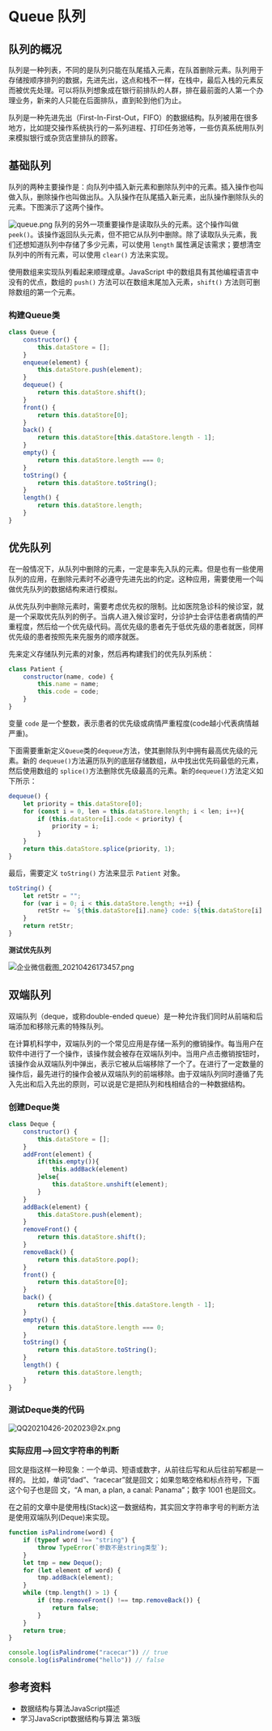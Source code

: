 # Queue 队列

## 队列的概况

队列是一种列表，不同的是队列只能在队尾插入元素，在队首删除元素。队列用于存储按顺序排列的数据，先进先出，这点和栈不一样，在栈中，最后入栈的元素反而被优先处理。可以将队列想象成在银行前排队的人群，排在最前面的人第一个办理业务，新来的人只能在后面排队，直到轮到他们为止。

队列是一种先进先出（First-In-First-Out，FIFO）的数据结构。队列被用在很多地方，比如提交操作系统执行的一系列进程、打印任务池等，一些仿真系统用队列来模拟银行或杂货店里排队的顾客。

## 基础队列

队列的两种主要操作是：向队列中插入新元素和删除队列中的元素。插入操作也叫做入队，删除操作也叫做出队。入队操作在队尾插入新元素，出队操作删除队头的元素。下图演示了这两个操作。

![queue.png](https://p9-juejin.byteimg.com/tos-cn-i-k3u1fbpfcp/faf0c46989b7414b84d9bd8f5dc704a0~tplv-k3u1fbpfcp-watermark.image)
队列的另外一项重要操作是读取队头的元素。这个操作叫做 `peek()`。该操作返回队头元素，但不把它从队列中删除。除了读取队头元素，我们还想知道队列中存储了多少元素，可以使用 `length` 属性满足该需求；要想清空队列中的所有元素，可以使用 `clear()` 方法来实现。

使用数组来实现队列看起来顺理成章。JavaScript 中的数组具有其他编程语言中没有的优点，数组的 `push()` 方法可以在数组末尾加入元素，`shift()` 方法则可删除数组的第一个元素。

### 构建Queue类

```js
class Queue {
    constructor() {
        this.dataStore = [];
    }
    enqueue(element) {
        this.dataStore.push(element);
    }
    dequeue() {
        return this.dataStore.shift();
    }
    front() {
        return this.dataStore[0];
    }
    back() {
        return this.dataStore[this.dataStore.length - 1];
    }
    empty() {
        return this.dataStore.length === 0;
    }
    toString() {
        return this.dataStore.toString();
    }
    length() {
        return this.dataStore.length;
    }
}
```

## 优先队列

在一般情况下，从队列中删除的元素，一定是率先入队的元素。但是也有一些使用队列的应用，在删除元素时不必遵守先进先出的约定。这种应用，需要使用一个叫做优先队列的数据结构来进行模拟。

从优先队列中删除元素时，需要考虑优先权的限制。比如医院急诊科的候诊室，就是一个采取优先队列的例子。当病人进入候诊室时，分诊护士会评估患者病情的严重程度，然后给一个优先级代码。高优先级的患者先于低优先级的患者就医，同样优先级的患者按照先来先服务的顺序就医。

先来定义存储队列元素的对象，然后再构建我们的优先队列系统：

```js
class Patient {
    constructor(name, code) {
        this.name = name;
        this.code = code;
    }
}
```

变量 `code` 是一个整数，表示患者的优先级或病情严重程度(code越小代表病情越严重)。

下面需要重新定义`Queue`类的`dequeue`方法，使其删除队列中拥有最高优先级的元素。新的 `dequeue()`方法遍历队列的底层存储数组，从中找出优先码最低的元素，然后使用数组的 `splice()`方法删除优先级最高的元素。新的`dequeue()`方法定义如下所示：

```js
dequeue() {
    let priority = this.dataStore[0];
    for (const i = 0, len = this.dataStore.length; i < len; i++){
        if (this.dataStore[i].code < priority) {
            priority = i;
        }
    }
    return this.dataStore.splice(priority, 1);
}
```

最后，需要定义 `toString()` 方法来显示 `Patient` 对象。

```js
toString() {
    let retStr = "";
    for (var i = 0; i < this.dataStore.length; ++i) {
        retStr += `${this.dataStore[i].name} code: ${this.dataStore[i].code}\n`;
    }
    return retStr;
}
```

**测试优先队列**

![企业微信截图_20210426173457.png](https://p3-juejin.byteimg.com/tos-cn-i-k3u1fbpfcp/3007a4b2142d414d89332732fb170bd9~tplv-k3u1fbpfcp-watermark.image)

## 双端队列

双端队列（deque，或称double-ended queue）是一种允许我们同时从前端和后端添加和移除元素的特殊队列。

在计算机科学中，双端队列的一个常见应用是存储一系列的撤销操作。每当用户在软件中进行了一个操作，该操作就会被存在双端队列中。当用户点击撤销按钮时，该操作会从双端队列中弹出，表示它被从后端移除了一个了。在进行了一定数量的操作后，最先进行的操作会被从双端队列的前端移除。由于双端队列同时遵循了先入先出和后入先出的原则，可以说是它是把队列和栈相结合的一种数据结构。

### 创建Deque类

```js
class Deque {
    constructor() {
        this.dataStore = [];
    }
    addFront(element) {
        if(this.empty()){
            this.addBack(element)
        }else{
            this.dataStore.unshift(element);
        }
    }
    addBack(element) {
        this.dataStore.push(element);
    }
    removeFront() {
        return this.dataStore.shift();
    }
    removeBack() {
        return this.dataStore.pop();
    }
    front() {
        return this.dataStore[0];
    }
    back() {
        return this.dataStore[this.dataStore.length - 1];
    }
    empty() {
        return this.dataStore.length === 0;
    }
    toString() {
        return this.dataStore.toString();
    }
    length() {
        return this.dataStore.length;
    }
}
```

### 测试Deque类的代码

![QQ20210426-202023@2x.png](https://p3-juejin.byteimg.com/tos-cn-i-k3u1fbpfcp/73bc49b87d3648138d5f8114362fad9b~tplv-k3u1fbpfcp-watermark.image)

### 实际应用-->回文字符串的判断

回文是指这样一种现象：一个单词、短语或数字，从前往后写和从后往前写都是一样的。 比如，单词“dad”、“racecar”就是回文；如果忽略空格和标点符号，下面这个句子也是回 文，“A man, a plan, a canal: Panama”；数字 1001 也是回文。

在之前的文章中是使用栈(Stack)这一数据结构，其实回文字符串字号的判断方法是使用双端队列(Deque)来实现。

```js
function isPalindrome(word) {
    if (typeof word !== "string") {
        throw TypeError(`参数不是string类型`);
    }
    let tmp = new Deque();
    for (let element of word) {
        tmp.addBack(element);
    }
    while (tmp.length() > 1) {
        if (tmp.removeFront() !== tmp.removeBack()) {
            return false;
        }
    }
    return true;
}

console.log(isPalindrome("racecar")) // true
console.log(isPalindrome("hello")) // false
```

## 参考资料

- 数据结构与算法JavaScript描述
- 学习JavaScript数据结构与算法 第3版
